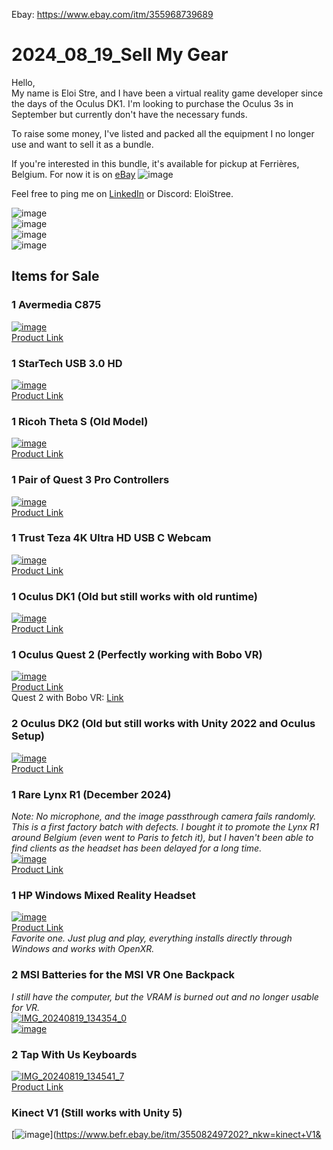 Ebay: https://www.ebay.com/itm/355968739689

# 2024_08_19_Sell My Gear

Hello,  
My name is Eloi Stre, and I have been a virtual reality game developer since the days of the Oculus DK1. I'm looking to purchase the Oculus 3s in September but currently don't have the necessary funds.

To raise some money, I've listed and packed all the equipment I no longer use and want to sell it as a bundle.

If you're interested in this bundle, it's available for pickup at Ferrières, Belgium.
For now it is on [eBay](https://www.ebay.com/itm/355968739689) 
![image](https://github.com/user-attachments/assets/d43720c2-ec74-4c02-8abe-10517c38a4b3)

Feel free to ping me on [LinkedIn](https://www.linkedin.com/in/eloistree/) or Discord: EloiStree.

![image](https://github.com/user-attachments/assets/52344864-9e70-492f-b1ca-8f6919813d6a)  
![image](https://github.com/user-attachments/assets/bc3dc33b-f1af-4a19-a03b-1eedd9c015ae)  
![image](https://github.com/user-attachments/assets/b7f0add4-e23e-4f55-817f-48cdc78ef364)  
![image](https://github.com/user-attachments/assets/f7b7f847-7af7-4a92-ad7f-8cb7006ba71e)

## Items for Sale

### 1 Avermedia C875  
[![image](https://github.com/user-attachments/assets/3c440f96-22e8-45c8-af9b-8c42542ddb8c)](https://www.avermedia.com/product-detail/C875)  
[Product Link](https://www.avermedia.com/product-detail/C875)

### 1 StarTech USB 3.0 HD  
[![image](https://github.com/user-attachments/assets/7a1bd47b-bcf9-4bdb-bdb0-01204b409542)](https://www.galaxus.be/nl/s1/product/startech-usb-30-hd-opnameapparaat-printer-server-10145291?supplier=2705624&campaignid=20384326009&adgroupid=&adid=&gad_source=1)  
[Product Link](https://www.galaxus.be/nl/s1/product/startech-usb-30-hd-opnameapparaat-printer-server-10145291?supplier=2705624&campaignid=20384326009&adgroupid=&adid=&gad_source=1)

### 1 Ricoh Theta S (Old Model)  
[![image](https://github.com/user-attachments/assets/0ea49a75-fb1d-48fd-8f49-947539c3e51c)](https://www.ricoh-imaging.co.jp/english/products/theta_s/)  
[Product Link](https://www.ricoh-imaging.co.jp/english/products/theta_s/)

### 1 Pair of Quest 3 Pro Controllers  
[![image](https://github.com/user-attachments/assets/70838281-53ba-4d6f-a309-40a391efdd2a)](https://www.dutch-plaza.nl/meta-quest-touch-pro-controllers.html?gad_source=1&source=googlebase)  
[Product Link](https://www.dutch-plaza.nl/meta-quest-touch-pro-controllers.html?gad_source=1&source=googlebase)

### 1 Trust Teza 4K Ultra HD USB C Webcam  
[![image](https://github.com/user-attachments/assets/62b2f316-1bfd-4c01-948f-d17c978d92ef)](https://www.coolblue.be/fr/produit/896904/trust-teza-4k-ultra-hd-webcam.html?cmt=c_a%2Ccid_21495643393%2Caid_161899981901%2Ctid_pla-317722880778%2Cgn_g%2Cd_c&gad_source=1)  
[Product Link](https://www.coolblue.be/fr/produit/896904/trust-teza-4k-ultra-hd-webcam.html?cmt=c_a%2Ccid_21495643393%2Caid_161899981901%2Ctid_pla-317722880778%2Cgn_g%2Cd_c&gad_source=1)

### 1 Oculus DK1 (Old but still works with old runtime)  
[![image](https://github.com/user-attachments/assets/4f15e0dc-82b2-41ed-b131-7ae9db0c4178)](https://www.ebay.fr/itm/124386870737)  
[Product Link](https://www.ebay.fr/itm/124386870737)

### 1 Oculus Quest 2 (Perfectly working with Bobo VR)  
[![image](https://github.com/user-attachments/assets/b37e071e-0cfd-4e4c-8298-d834a1b26b2b)](https://www.meta.com/be/fr/quest/products/quest-2/)  
[Product Link](https://www.meta.com/be/fr/quest/products/quest-2/)  
Quest 2 with Bobo VR: [Link](https://www.bobovr.com/?srsltid=AfmBOorQWWLhQksc-OCUn6HjPq_jPjxsjCsIT8LihgrjUj_xeD7OsFTP)

### 2 Oculus DK2 (Old but still works with Unity 2022 and Oculus Setup)  
[![image](https://github.com/user-attachments/assets/45787c4b-aaf4-488a-a153-5539ece35c15)](https://www.ebay.fr/b/Casques-de-realite-virtuelle-Oculus-Rift-DK2-pour-PC-et-console/183068/bn_96654201)  
[Product Link](https://www.ebay.fr/b/Casques-de-realite-virtuelle-Oculus-Rift-DK2-pour-PC-et-console/183068/bn_96654201)

### 1 Rare Lynx R1 (December 2024)  
*Note: No microphone, and the image passthrough camera fails randomly. This is a first factory batch with defects. I bought it to promote the Lynx R1 around Belgium (even went to Paris to fetch it), but I haven't been able to find clients as the headset has been delayed for a long time.*  
[![image](https://github.com/user-attachments/assets/7844a742-4cb3-49ee-9b5a-1144f1736b7a)](https://www.lynx-r.com/)  
[Product Link](https://www.lynx-r.com/)

### 1 HP Windows Mixed Reality Headset  
[![image](https://github.com/user-attachments/assets/bfe34b26-b8a5-4d78-8f9b-5c8459f80f6a)](https://www.backmarket.nl/nl-nl/p/hp-windows-mixed-reality-vr-bril-virtual-reality/4dff8649-ff0b-4ce6-99d5-9707b3757ff0?shopping=gmc&gad_source=1#l=11)  
[Product Link](https://www.backmarket.nl/nl-nl/p/hp-windows-mixed-reality-vr-bril-virtual-reality/4dff8649-ff0b-4ce6-99d5-9707b3757ff0?shopping=gmc&gad_source=1#l=11)  
*Favorite one. Just plug and play, everything installs directly through Windows and works with OpenXR.*

### 2 MSI Batteries for the MSI VR One Backpack  
*I still have the computer, but the VRAM is burned out and no longer usable for VR.*  
[![IMG_20240819_134354_0](https://github.com/user-attachments/assets/9a7cbaaa-dfd7-4f14-8885-615466cbebed)  
![image](https://github.com/user-attachments/assets/3da628f5-6fbc-454d-9dfd-10c6103b0948)](https://www.ldlc.com/fr-be/fiche/PB00223722.html)

### 2 Tap With Us Keyboards  
[![IMG_20240819_134541_7](https://github.com/user-attachments/assets/b403f6a0-82f9-4fd9-9bbd-bc7f2b747a88)](https://www.tapwithus.com/product/tap-strap-2/)  
[Product Link](https://www.tapwithus.com/product/tap-strap-2/)

### Kinect V1 (Still works with Unity 5)  
[![image](https://github.com/user-attachments/assets/fe94b3a9-5bf0-4b19-93c3-068bcf94dfac)](https://www.befr.ebay.be/itm/355082497202?_nkw=kinect+V1&

